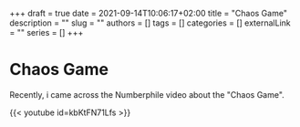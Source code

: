 +++ 
draft = true
date = 2021-09-14T10:06:17+02:00
title = "Chaos Game"
description = ""
slug = ""
authors = []
tags = []
categories = []
externalLink = ""
series = []
+++

# Chaos Game

Recently, i came across the Numberphile video about the "Chaos Game".

{{< youtube id=kbKtFN71Lfs >}}